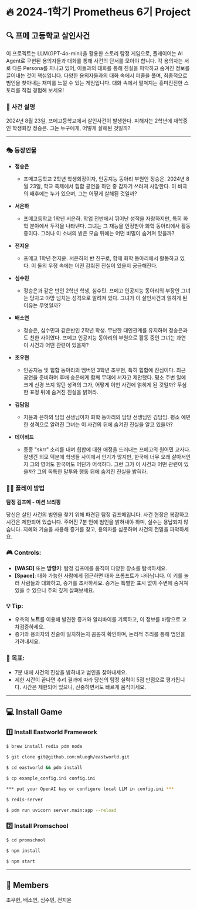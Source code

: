 # 🔥 **2024-1학기 Prometheus 6기 Project**

## 🔍 **프메 고등학교 살인사건**  

이 프로젝트는 LLM(GPT-4o-mini)을 활용한 스토리 탐정 게임으로, 플레이어는 AI Agent로 구현된 용의자들과 대화를 통해 사건의 단서를 모아야 합니다. 각 용의자는 서로 다른 Persona를 지니고 있어, 이들과의 대화를 통해 진실을 파악하고 숨겨진 정보를 끌어내는 것이 핵심입니다. 다양한 용의자들과의 대화 속에서 퍼즐을 풀며, 최종적으로 범인을 찾아내는 재미를 느낄 수 있는 게임입니다. 대화 속에서 펼쳐지는 흥미진진한 스토리를 직접 경험해 보세요!

### 📝 **사건 설명**

2024년 8월 23일, 프메고등학교에서 살인사건이 발생한다. 피해자는 2학년에 재학중인 학생회장 정승은. 그는 누구에게, 어떻게 살해된 것일까?

---

### 🎭 **등장인물**

- **정승은**
    - 프메고등학교 2학년 학생회장이자, 인공지능 동아리 부원인 정승은. 2024년 8월 23일, 학교 축제에서 힙합 공연을 하던 중 갑자기 쓰러져 사망한다. 이 비극의 배후에는 누가 있으며, 그는 어떻게 살해된 것일까?
    
- **서은하**
    - 프메고등학교 1학년 서은하. 학업 전반에서 뛰어난 성적을 자랑하지만, 특히 화학 분야에서 두각을 나타낸다. 그녀는 그 재능을 인정받아 화학 동아리에서 활동 중이다. 그러나 이 소녀의 밝은 모습 뒤에는 어떤 비밀이 숨겨져 있을까?
    
- **전지윤**
    - 프메고 1학년 전지윤. 서은하의 반 친구로, 함께 화학 동아리에서 활동하고 있다. 이 둘의 우정 속에는 어떤 감춰진 진실이 있을지 궁금해진다.
    
- **심수민**
    - 정승은과 같은 반인 2학년 학생, 심수민. 프메고 인공지능 동아리의 부장인 그녀는 당차고 야망 넘치는 성격으로 알려져 있다. 그녀가 이 살인사건과 얽히게 된 이유는 무엇일까? 
    
- **배소연**
    - 정승은, 심수민과 같은반인 2학년 학생.  무난한 대인관계를 유지하며 정승은과도 친한 사이였다. 프메고 인공지능 동아리의 부원으로 활동 중인 그녀는 과연 이 사건과 어떤 관련이 있을까?
    
- **조우현**
    - 인공지능 및 힙합 동아리의 멤버인 3학년 조우현, 특히 힙합에 진심이다. 최근 공연을 준비하며 후배 승은에게 함께 무대에 서자고 제안했다. 평소 주변 일에 크게 신경 쓰지 않던 성격의 그가, 어떻게 이번 사건에 얽히게 된 것일까? 무심한 표정 뒤에 숨겨진 진실을 밝혀라.
    
- **김담임**
    - 지윤과 은하의 담임 선생님이자 화학 동아리의 담당 선생님인 김담임. 평소 예민한 성격으로 알려진 그녀는 이 사건의 뒤에 숨겨진 진실을 알고 있을까? 
    
- **데이비드**
    - 종종 "skrr" 소리를 내며 힙합에 대한 애정을 드러내는 프메고의 원어민 교사다. 잘생긴 외모 덕분에 학생들 사이에서 인기가 많지만, 한국에 너무 오래 살아서인지 그의 영어도 한국어도 어딘가 어색하다. 그런 그가 이 사건과 어떤 관련이 있을까? 그의 독특한 말투와 행동 뒤에 숨겨진 진실을 밝혀라.


### 🕵️‍♂️ **플레이 방법**

**탐정 김프메 - 미션 브리핑**

당신은 살인 사건의 범인을 찾기 위해 파견된 탐정 김프메입니다. 사건 현장은 복잡하고 시간은 제한되어 있습니다. 주어진 7분 안에 범인을 밝혀내야 하며, 실수는 용납되지 않습니다. 지혜와 기술을 사용해 증거를 찾고, 용의자를 심문하며 사건의 전말을 파악하세요.

### 🎮 **Controls:**

- **[WASD]** 또는 **방향키**: 탐정 김프메를 움직여 다양한 장소를 탐색하세요.
- **[Space]**: 대화 가능한 사람에게 접근하면 대화 프롬프트가 나타납니다. 이 키를 눌러 사람들과 대화하고, 증거를 조사하세요. 증거는 특별한 표시 없이 주변에 숨겨져 있을 수 있으니 주의 깊게 살펴보세요.

### 💡 **Tip:**

- 우측의 **노트**를 이용해 발견한 증거와 알리바이를 기록하고, 이 정보를 바탕으로 교차검증하세요.
- 증거와 용의자의 진술이 일치하는지 꼼꼼히 확인하며, 논리적 추리를 통해 범인을 가려내세요.

### 🎯 **목표:**

- 7분 내에 사건의 진상을 밝혀내고 범인을 찾아내세요.
- 제한 시간이 끝나면 추리 결과에 따라 당신의 탐정 실력이 5점 만점으로 평가됩니다. 시간은 제한되어 있으니, 신중하면서도 빠르게 움직이세요.

---

## 💻 **Install Game**

### 1️⃣ **Install Eastworld Framework**

```bash
$ brew install redis pdm node

$ git clone git@github.com:mluogh/eastworld.git

$ cd eastworld && pdm install

$ cp example_config.ini config.ini

*** put your OpenAI key or configure local LLM in config.ini ***

$ redis-server

$ pdm run uvicorn server.main:app --reload

```


### 2️⃣ **Install Promschool**

```bash
$ cd promschool

$ npm install

$ npm start

```

---
## 👥 **Members**

조우현, 배소연, 심수민, 전지윤